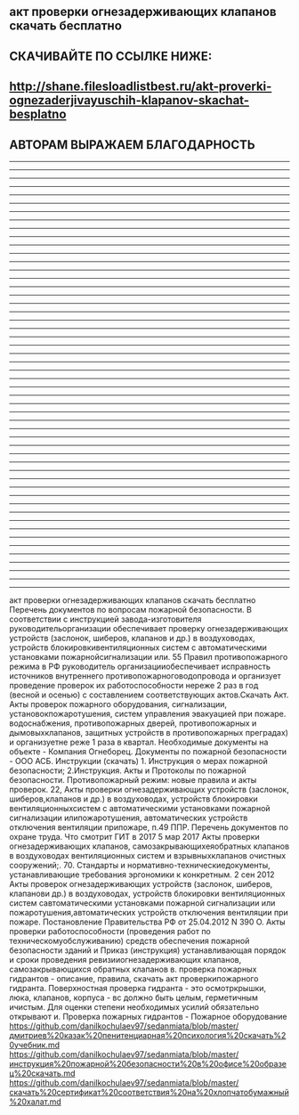 акт проверки огнезадерживающих клапанов скачать бесплатно
--------------------------------------------------
СКАЧИВАЙТЕ ПО ССЫЛКЕ НИЖЕ:
--------------------------------------------------
http://shane.filesloadlistbest.ru/akt-proverki-ognezaderjivayuschih-klapanov-skachat-besplatno
--------------------------------------------------
АВТОРАМ ВЫРАЖАЕМ БЛАГОДАРНОСТЬ
--------------------------------------------------
--------------------------------------------------
--------------------------------------------------
--------------------------------------------------
--------------------------------------------------
--------------------------------------------------
--------------------------------------------------
--------------------------------------------------
--------------------------------------------------
--------------------------------------------------
--------------------------------------------------
--------------------------------------------------
--------------------------------------------------
--------------------------------------------------
--------------------------------------------------
--------------------------------------------------
--------------------------------------------------
--------------------------------------------------
--------------------------------------------------
--------------------------------------------------
--------------------------------------------------
--------------------------------------------------
--------------------------------------------------
--------------------------------------------------
--------------------------------------------------
--------------------------------------------------
--------------------------------------------------
--------------------------------------------------
--------------------------------------------------
--------------------------------------------------
--------------------------------------------------
--------------------------------------------------
--------------------------------------------------
--------------------------------------------------
--------------------------------------------------
--------------------------------------------------
--------------------------------------------------
--------------------------------------------------
--------------------------------------------------
--------------------------------------------------
--------------------------------------------------
--------------------------------------------------
--------------------------------------------------
--------------------------------------------------
--------------------------------------------------
--------------------------------------------------
--------------------------------------------------
--------------------------------------------------
--------------------------------------------------
--------------------------------------------------
--------------------------------------------------
--------------------------------------------------
--------------------------------------------------
акт проверки огнезадерживающих клапанов скачать бесплатно Перечень документов по вопросам пожарной безопасности. В соответствии с инструкцией завода-изготовителя руководительорганизации обеспечивает проверку огнезадерживающих устройств (заслонок, шиберов, клапанов и др.) в воздуховодах, устройств блокировкивентиляционных систем с автоматическими установками пожарнойсигнализации или. 55 Правил противопожарного режима в РФ руководитель организацииобеспечивает исправность источников внутреннего противопожарноговодопровода и организует проведение проверок их работоспособности нереже 2 раз в год (весной и осенью) с составлением соответствующих актов.Скачать Акт. Акты проверок пожарного оборудования, сигнализации, установокпожаротушения, систем управления эвакуацией при пожаре. водоснабжения, противопожарных дверей, противопожарных и дымовыхклапанов, защитных устройств в противопожарных преградах) и организуетне реже 1 раза в квартал. Необходимые документы на объекте - Компания Огнеборец. Документы по пожарной безопасности - ООО АСБ. Инструкции (скачать) 1. Инструкция о мерах пожарной безопасности; 2.Инструкция. Акты и Протоколы по пожарной безопасности. Противопожарный режим: новые правила и акты проверок. 22, Акты проверки огнезадерживающих устройств (заслонок, шиберов,клапанов и др.) в воздуховодах, устройств блокировки вентиляционныхсистем с автоматическими установками пожарной сигнализации илипожаротушения, автоматических устройств отключения вентиляции припожаре, п.49 ППР. Перечень документов по охране труда. Что смотрит ГИТ в 2017
5 мар 2017  Акты проверки огнезадерживающих клапанов, самозакрывающихеяобратных клапанов в воздуховодах вентиляционных систем и взрывныхклапанов очистных сооружений;. 70. Стандарты и нормативно-техническиедокументы, устанавливающие требования эргономики к конкретным. 2 сен 2012  Акты проверок огнезадерживающих устройств (заслонок, шиберов, клапанови др.) в воздуховодах, устройств блокировки вентиляционных систем савтоматическими установками пожарной сигнализации или пожаротушения,автоматических устройств отключения вентиляции при пожаре. Постановление Правительства РФ от 25.04.2012 N 390 О. Акты проверки работоспособности (проведения работ по техническомуобслуживанию) средств обеспечения пожарной безопасности зданий и Приказ (инструкция) устанавливающая порядок и сроки проведения ревизииогнезадерживающих клапанов, самозакрывающихся обратных клапанов в. проверка пожарных гидрантов - описание, правила, скачать акт проверкипожарного гидранта.  Поверхностная проверка гидранта - это осмотркрышки, люка, клапанов, корпуса - вс должно быть целым, герметичным ичистым. Для оценки степени необходимых усилий обязательно открывают и. Проверка пожарных гидрантов - Пожарное оборудование
https://github.com/danilkochulaev97/sedanmiata/blob/master/дмитриев%20казак%20пенитенциарная%20психология%20скачать%20учебник.md
https://github.com/danilkochulaev97/sedanmiata/blob/master/инструкция%20пожарной%20безопасности%20в%20офисе%20образец%20скачать.md
https://github.com/danilkochulaev97/sedanmiata/blob/master/скачать%20сертификат%20соответствия%20на%20хлопчатобумажный%20халат.md